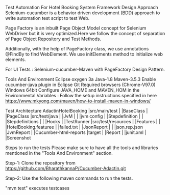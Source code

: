 Test Automation For Hotel Booking System
Framework Design Approach
Selenium-cucumber is a behavior driven development (BDD) approach to write automation test script to test Web.

Page Factory is an inbuilt Page Object Model concept for Selenium WebDriver but it is very optimized.Here we follow the concept of separation of Page Object Repository and Test Methods.

Additionally, with the help of PageFactory class, we use annotations @FindBy to find WebElement. We use initElements method to initialize web elements.

For UI Tests : Selenium-cucumber-Maven with PageFactory Design Pattern.

Tools And Environment
Eclipse oxygen 3a
Java-1.8
Maven-3.5.3
Enable cucumber-java plugin in Eclipse
Git
Required browsers (Chrome-V97.0)
Windows 64bit
Configure JAVA_HOME and MAVEN_HOM in the Environmental Variables : Follow the setup instructions specified in here https://www.mkyong.com/maven/how-to-install-maven-in-windows/

Test Architecture
  AdactinHotelBooking
      |src/main/test
      |	 |BaseClass
      |	 |PageClass
      |src/test/java
      |  |JvM
      |  |	|jvm config
      |  |Stepdefinition
      |  |  |Stepdefinitions
      |  |  |Hooks
      |  |TestRunner
      |src/test/resources
      |	 |Features
      |  |  |HotelBooking.featuree
      |  |failed.txt
      |  |JsonReport
      |  |  |json.rep.json
      |JvmReport
      |	 |Cucumber-html-reports
      |target
      |	 |Report
      |  |junit.xml
      |	 |Screenshot
       
Steps to run the tests
Please make sure to have all the tools and libraries mentioned in the "Tools And Environment" section.

Step-1: Clone the repository from https://github.com/BharathkannaP/Cucumber-Adactin.git

Step-2: Use the following maven commands to run the tests.

"mvn test" executes testcases



